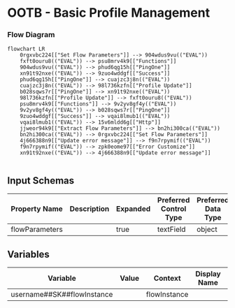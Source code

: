 # OOTB - Basic Profile Management

### Flow Diagram
```mermaid
flowchart LR
    0rgxvbc224[["Set Flow Parameters"]] --> 904wdus9vu(("EVAL"))
    fxft0ouru8(("EVAL")) --> psu8mrv4k9[["Functions"]]
    904wdus9vu(("EVAL")) --> phud6qg15h[["PingOne"]]
    xn91t92nxe(("EVAL")) --> 9zuo4wddgf[["Success"]]
    phud6qg15h[["PingOne"]] --> cuajzc3j8n(("EVAL"))
    cuajzc3j8n(("EVAL")) --> 98l736kzfn[["Profile Update"]]
    b028sqws7r[["PingOne"]] --> xn91t92nxe(("EVAL"))
    98l736kzfn[["Profile Update"]] --> fxft0ouru8(("EVAL"))
    psu8mrv4k9[["Functions"]] --> 9v2yv8gf4y(("EVAL"))
    9v2yv8gf4y(("EVAL")) --> b028sqws7r[["PingOne"]]
    9zuo4wddgf[["Success"]] --> vqai8lmub1(("EVAL"))
    vqai8lmub1(("EVAL")) --> 15v6mldd6g[["Http"]]
    jjweor94k9[["Extract Flow Parameters"]] --> bn2hi300ca(("EVAL"))
    bn2hi300ca(("EVAL")) --> 0rgxvbc224[["Set Flow Parameters"]]
    4j666388n9[["Update error message"]] --> f9n7rpymif(("EVAL"))
    f9n7rpymif(("EVAL")) --> zpk0eome97[["Error Customize"]]
    xn91t92nxe(("EVAL")) --> 4j666388n9[["Update error message"]]


```


## Input Schemas
| Property Name | Description | Expanded | Preferred Control Type | Preferred Data Type | Required |
|----------------------------------|-----------------|-----------------|-----------------|-----------------|-----------------|
| flowParameters |  | true | textField | object | false | 
 


## Variables
| Variable | Value | Context | Display Name | Field Type | Min | Max | Mutable | Type |                                                                                                                                                                
|----------------------------------|-----------------|-----------------|-----------------|-----------------|-----------------|-----------------|-----------------|-----------------|
| username##SK##flowInstance |  | flowInstance |  | string | 0 | 2000 | true | property | 
 


